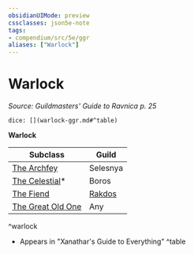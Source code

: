 ```yaml
---
obsidianUIMode: preview
cssclasses: json5e-note
tags:
- compendium/src/5e/ggr
aliases: ["Warlock"]
---
```

# Warlock
*Source: Guildmasters' Guide to Ravnica p. 25* 

`dice: [](warlock-ggr.md#^table)`

**Warlock**

| Subclass | Guild |
|----------|-------|
| [The Archfey](warlock-the-archfey.md) | Selesnya |
| [The Celestial](warlock-the-celestial-xge.md)* | Boros |
| [The Fiend](warlock-the-fiend.md) | [Rakdos](b_rakdos-ggr.md) |
| [The Great Old One](warlock-the-great-old-one.md) | Any |
^warlock

* Appears in "Xanathar's Guide to Everything"
^table